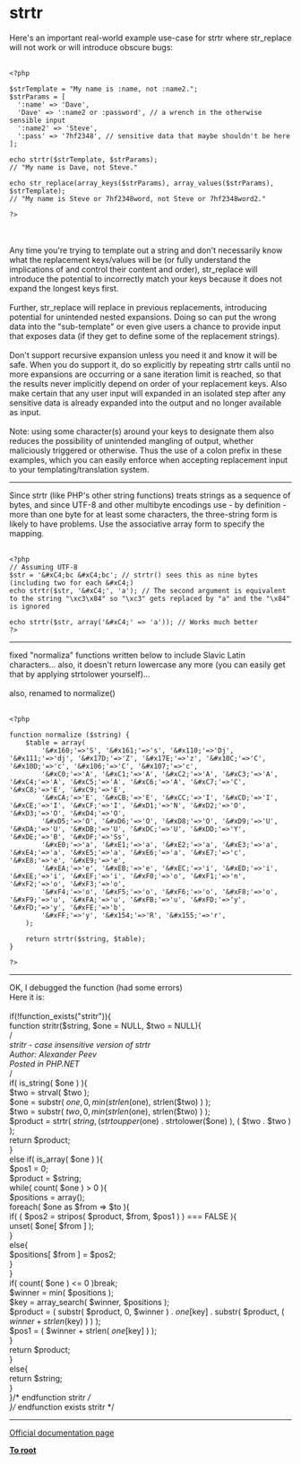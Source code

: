 # strtr



Here&apos;s an important real-world example use-case for strtr where str_replace will not work or will introduce obscure bugs:<br><br>

```
<?php

$strTemplate = "My name is :name, not :name2.";
$strParams = [
  ':name' => 'Dave',
  'Dave' => ':name2 or :password', // a wrench in the otherwise sensible input
  ':name2' => 'Steve',
  ':pass' => '7hf2348', // sensitive data that maybe shouldn't be here
];

echo strtr($strTemplate, $strParams);
// "My name is Dave, not Steve."

echo str_replace(array_keys($strParams), array_values($strParams), $strTemplate);
// "My name is Steve or 7hf2348word, not Steve or 7hf2348word2."

?>
```
<br><br>Any time you&apos;re trying to template out a string and don&apos;t necessarily know what the replacement keys/values will be (or fully understand the implications of and control their content and order), str_replace will introduce the potential to incorrectly match your keys because it does not expand the longest keys first.<br><br>Further, str_replace will replace in previous replacements, introducing potential for unintended nested expansions.  Doing so can put the wrong data into the "sub-template" or even give users a chance to provide input that exposes data (if they get to define some of the replacement strings).<br><br>Don&apos;t support recursive expansion unless you need it and know it will be safe.  When you do support it, do so explicitly by repeating strtr calls until no more expansions are occurring or a sane iteration limit is reached, so that the results never implicitly depend on order of your replacement keys.  Also make certain that any user input will expanded in an isolated step after any sensitive data is already expanded into the output and no longer available as input.<br><br>Note: using some character(s) around your keys to designate them also reduces the possibility of unintended mangling of output, whether maliciously triggered or otherwise.  Thus the use of a colon prefix in these examples, which you can easily enforce when accepting replacement input to your templating/translation system.  

---

Since strtr (like PHP&apos;s other string functions) treats strings as a sequence of bytes, and since UTF-8 and other multibyte encodings use - by definition - more than one byte for at least some characters, the three-string form is likely to have problems. Use the associative array form to specify the mapping.<br><br>

```
<?php
// Assuming UTF-8
$str = '&#xC4;bc &#xC4;bc'; // strtr() sees this as nine bytes (including two for each &#xC4;)
echo strtr($str, '&#xC4;', 'a'); // The second argument is equivalent to the string "\xc3\x84" so "\xc3" gets replaced by "a" and the "\x84" is ignored

echo strtr($str, array('&#xC4;' => 'a')); // Works much better
?>
```
  

---

fixed "normaliza" functions written below to include Slavic Latin characters... also, it doesn&apos;t return lowercase any more (you can easily get that by applying strtolower yourself)...<br><br>also, renamed to normalize()<br><br>

```
<?php

function normalize ($string) {
    $table = array(
        '&#x160;'=>'S', '&#x161;'=>'s', '&#x110;'=>'Dj', '&#x111;'=>'dj', '&#x17D;'=>'Z', '&#x17E;'=>'z', '&#x10C;'=>'C', '&#x10D;'=>'c', '&#x106;'=>'C', '&#x107;'=>'c',
        '&#xC0;'=>'A', '&#xC1;'=>'A', '&#xC2;'=>'A', '&#xC3;'=>'A', '&#xC4;'=>'A', '&#xC5;'=>'A', '&#xC6;'=>'A', '&#xC7;'=>'C', '&#xC8;'=>'E', '&#xC9;'=>'E',
        '&#xCA;'=>'E', '&#xCB;'=>'E', '&#xCC;'=>'I', '&#xCD;'=>'I', '&#xCE;'=>'I', '&#xCF;'=>'I', '&#xD1;'=>'N', '&#xD2;'=>'O', '&#xD3;'=>'O', '&#xD4;'=>'O',
        '&#xD5;'=>'O', '&#xD6;'=>'O', '&#xD8;'=>'O', '&#xD9;'=>'U', '&#xDA;'=>'U', '&#xDB;'=>'U', '&#xDC;'=>'U', '&#xDD;'=>'Y', '&#xDE;'=>'B', '&#xDF;'=>'Ss',
        '&#xE0;'=>'a', '&#xE1;'=>'a', '&#xE2;'=>'a', '&#xE3;'=>'a', '&#xE4;'=>'a', '&#xE5;'=>'a', '&#xE6;'=>'a', '&#xE7;'=>'c', '&#xE8;'=>'e', '&#xE9;'=>'e',
        '&#xEA;'=>'e', '&#xEB;'=>'e', '&#xEC;'=>'i', '&#xED;'=>'i', '&#xEE;'=>'i', '&#xEF;'=>'i', '&#xF0;'=>'o', '&#xF1;'=>'n', '&#xF2;'=>'o', '&#xF3;'=>'o',
        '&#xF4;'=>'o', '&#xF5;'=>'o', '&#xF6;'=>'o', '&#xF8;'=>'o', '&#xF9;'=>'u', '&#xFA;'=>'u', '&#xFB;'=>'u', '&#xFD;'=>'y', '&#xFD;'=>'y', '&#xFE;'=>'b',
        '&#xFF;'=>'y', '&#x154;'=>'R', '&#x155;'=>'r',
    );
    
    return strtr($string, $table);
}

?>
```
  

---

OK, I debugged the function (had some errors)<br>Here it is:<br><br>if(!function_exists("stritr")){<br>    function stritr($string, $one = NULL, $two = NULL){<br>/*<br>stritr - case insensitive version of strtr<br>Author: Alexander Peev<br>Posted in PHP.NET<br>*/<br>        if(  is_string( $one )  ){<br>            $two = strval( $two );<br>            $one = substr(  $one, 0, min( strlen($one), strlen($two) )  );<br>            $two = substr(  $two, 0, min( strlen($one), strlen($two) )  );<br>            $product = strtr(  $string, ( strtoupper($one) . strtolower($one) ), ( $two . $two )  );<br>            return $product;<br>        }<br>        else if(  is_array( $one )  ){<br>            $pos1 = 0;<br>            $product = $string;<br>            while(  count( $one ) &gt; 0  ){<br>                $positions = array();<br>                foreach(  $one as $from =&gt; $to  ){<br>                    if(   (  $pos2 = stripos( $product, $from, $pos1 )  ) === FALSE   ){<br>                        unset(  $one[ $from ]  );<br>                    }<br>                    else{<br>                        $positions[ $from ] = $pos2;<br>                    }<br>                }<br>                if(  count( $one ) &lt;= 0  )break;<br>                $winner = min( $positions );<br>                $key = array_search(  $winner, $positions  );<br>                $product = (   substr(  $product, 0, $winner  ) . $one[$key] . substr(  $product, ( $winner + strlen($key) )  )   );<br>                $pos1 = (  $winner + strlen( $one[$key] )  );<br>            }<br>            return $product;<br>        }<br>        else{<br>            return $string;<br>        }<br>    }/* endfunction stritr */<br>}/* endfunction exists stritr */  

---

[Official documentation page](https://www.php.net/manual/en/function.strtr.php)

**[To root](/README.md)**
